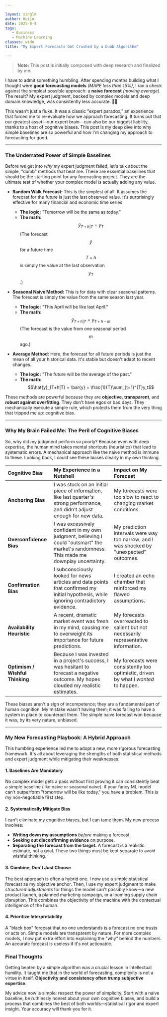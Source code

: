 ```yaml
---

layout: single  
author: Huijo  
date: 2025-8-4
tags:
   - Business
   - Machine Learning
classes: wide  
title: "My Expert Forecasts Got Crushed by a Dumb Algorithm"

---
```


> **Note:** This post is initially composed with deep research and finalized by me.

I have to admit something humbling. After spending months building what I thought were **good forecasting models** *(MAPE less than 15%)*, I ran a check against the simplest possible approach: a **naive forecast** *(moving average)*. The result? My expert judgment, backed by complex models and deep domain knowledge, was consistently less accurate. 🤦‍♂️

This wasn't just a fluke. It was a classic "expert paradox," an experience that forced me to re-evaluate how we approach forecasting. It turns out that our greatest asset—our expert brain—can also be our biggest liability, thanks to a host of cognitive biases. This post is my deep dive into why simple baselines are so powerful and how I'm changing my approach to forecasting for good.

---

### The Underrated Power of Simple Baselines

Before we get into *why* my expert judgment failed, let's talk about the simple, "dumb" methods that beat me. These are essential baselines that should be the starting point for any forecasting project. They are the ultimate test of whether your complex model is actually adding any value.

* **Random Walk Forecast:** This is the simplest of all. It assumes the forecast for the future is just the last observed value. It's surprisingly effective for many financial and economic time series.
    * **The logic:** "Tomorrow will be the same as today."
    * **The math:** $$\hat{y}_{T+h|T} = y_T$$
        (The forecast $$\hat{y}$$ for a future time $$T+h$$ is simply the value at the last observation $$y_T$$.)

* **Seasonal Naive Method:** This is for data with clear seasonal patterns. The forecast is simply the value from the same season last year.
    * **The logic:** "This April will be like last April."
    * **The math:** $$\hat{y}_{T+h|T} = y_{T+h-m}$$
        (The forecast is the value from one seasonal period $$m$$ ago.)

* **Average Method:** Here, the forecast for all future periods is just the mean of all your historical data. It's stable but doesn't adapt to recent changes.
    * **The logic:** "The future will be the average of the past."
    * **The math:** $$\hat{y}_{T+h|T} = \bar{y} = \frac{1}{T}\sum_{t=1}^{T}y_t$$

These methods are powerful because they are **objective**, **transparent**, and **robust against overfitting**. They don't have egos or bad days. They mechanically execute a simple rule, which protects them from the very thing that tripped me up: cognitive bias.

---

### Why My Brain Failed Me: The Peril of Cognitive Biases

So, why did my judgment perform so poorly? Because even with deep expertise, the human mind takes mental shortcuts (heuristics) that lead to systematic errors. A mechanical approach like the naive method is immune to these. Looking back, I could see these biases clearly in my own thinking.

| Cognitive Bias | My Experience in a Nutshell | Impact on My Forecast |
| :--- | :--- | :--- |
| **Anchoring Bias** | I was stuck on an initial piece of information, like last quarter's strong performance, and didn't adjust enough for new data. | My forecasts were too slow to react to changing market conditions. |
| **Overconfidence Bias** | I was excessively confident in my own judgment, believing I could "outsmart" the market's randomness. This made me downplay uncertainty. | My prediction intervals were way too narrow, and I was shocked by "unexpected" outcomes. |
| **Confirmation Bias** | I subconsciously looked for news articles and data points that confirmed my initial hypothesis, while ignoring contradictory evidence. | I created an echo chamber that reinforced my flawed assumptions. |
| **Availability Heuristic**| A recent, dramatic market event was fresh in my mind, causing me to overweight its importance for future predictions. | My forecasts overreacted to salient but not necessarily representative information. |
| **Optimism / Wishful Thinking**| Because I was invested in a project's success, I was hesitant to forecast a negative outcome. My hopes clouded my realistic estimates. | My forecasts were consistently too optimistic, driven by what I *wanted* to happen. |

These biases aren't a sign of incompetence; they are a fundamental part of human cognition. My mistake wasn't having them; it was failing to have a system in place to counteract them. The simple naive forecast won because it was, by its very nature, unbiased.

---

### My New Forecasting Playbook: A Hybrid Approach

This humbling experience led me to adopt a new, more rigorous forecasting framework. It's all about leveraging the strengths of both statistical methods and expert judgment while mitigating their weaknesses.

#### 1. **Baselines Are Mandatory**
No complex model gets a pass without first proving it can consistently beat a simple baseline (like naive or seasonal naive). If your fancy ML model can't outperform "tomorrow will be like today," you have a problem. This is my non-negotiable first step.

#### 2. **Systematically Mitigate Bias**
I can't eliminate my cognitive biases, but I can tame them. My new process involves:
* **Writing down my assumptions** *before* making a forecast.
* **Seeking out disconfirming evidence** on purpose.
* **Separating the forecast from the target.** A forecast is a realistic estimate, not a goal. These two things must be kept separate to avoid wishful thinking.

#### 3. **Combine, Don't Just Choose**
The best approach is often a hybrid one. I now use a simple statistical forecast as my objective anchor. Then, I use my expert judgment to make *structured adjustments* for things the model can't possibly know—a new product launch, a planned marketing campaign, or a looming supply chain disruption. This combines the objectivity of the machine with the contextual intelligence of the human.

#### 4. **Prioritize Interpretability**
A "black box" forecast that no one understands is a forecast no one trusts or acts on. Simple models are transparent by nature. For more complex models, I now put extra effort into explaining the "why" behind the numbers. An accurate forecast is useless if it's not actionable.

### Final Thoughts

Getting beaten by a simple algorithm was a crucial lesson in intellectual humility. It taught me that in the world of forecasting, complexity is not a virtue in itself. **Objectivity and consistency often trump subjective expertise.**

My advice now is simple: respect the power of simplicity. Start with a naive baseline, be ruthlessly honest about your own cognitive biases, and build a process that combines the best of both worlds—statistical rigor and expert insight. Your accuracy will thank you for it.